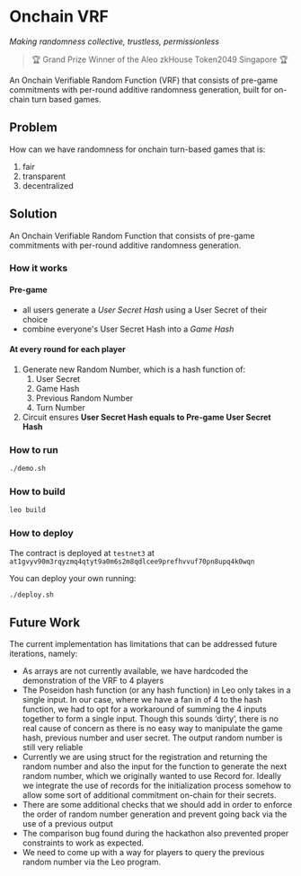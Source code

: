 # Onchain VRF

_Making randomness collective, trustless, permissionless_

> 🏆 Grand Prize Winner of the Aleo zkHouse Token2049 Singapore 🏆

An Onchain Verifiable Random Function (VRF) that consists of pre-game commitments with per-round additive randomness generation, built for on-chain turn based games.

## Problem

How can we have randomness for onchain turn-based games that is:

1. fair
2. transparent
3. decentralized

## Solution

An Onchain Verifiable Random Function that consists of pre-game commitments with per-round additive randomness generation.

### How it works

#### Pre-game

- all users generate a _User Secret Hash_ using a User Secret of their choice
- combine everyone's User Secret Hash into a _Game Hash_

#### At every round for each player

1. Generate new Random Number, which is a hash function of:
   1. User Secret
   2. Game Hash
   3. Previous Random Number
   4. Turn Number
2. Circuit ensures **User Secret Hash equals to Pre-game User Secret Hash**

### How to run

```bash
./demo.sh
```

### How to build

```bash
leo build
```

### How to deploy

The contract is deployed at `testnet3` at `at1gvyv90m3rqyzmq4qtyt9a0m6s2m8qdlcee9prefhvvuf70pn8upq4k0wqn`

You can deploy your own running:

```bash
./deploy.sh
```

## Future Work

The current implementation has limitations that can be addressed future iterations, namely:

- As arrays are not currently available, we have hardcoded the demonstration of the VRF to 4 players
- The Poseidon hash function (or any hash function) in Leo only takes in a single input. In our case, where we have a fan in of 4 to the hash function, we had to opt for a workaround of summing the 4 inputs together to form a single input. Though this sounds ‘dirty’, there is no real cause of concern as there is no easy way to manipulate the game hash, previous number and user secret. The output random number is still very reliable
- Currently we are using struct for the registration and returning the random number and also the input for the function to generate the next random number, which we originally wanted to use Record for. Ideally we integrate the use of records for the initialization process somehow to allow some sort of additional commitment on-chain for their secrets.
- There are some additional checks that we should add in order to enforce the order of random number generation and prevent going back via the use of a previous output
- The comparison bug found during the hackathon also prevented proper constraints to work as expected.
- We need to come up with a way for players to query the previous random number via the Leo program.
